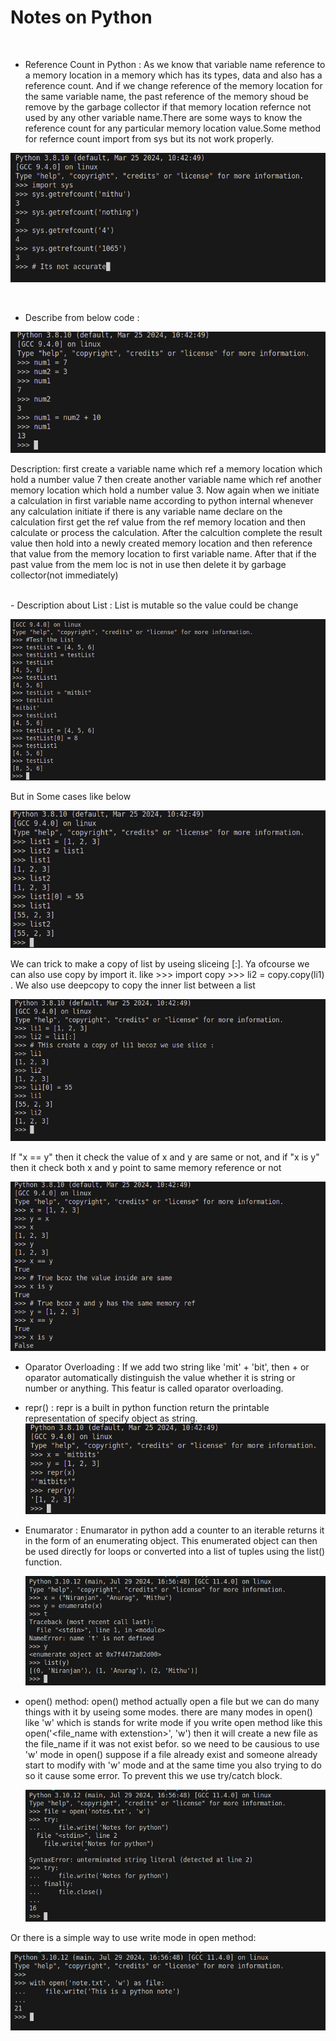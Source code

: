 # Notes on Python 

<br>

- Reference Count in Python : As  we know that variable name reference to a memory location in a memory which has its types, data and also has a reference count. And if we change reference of the memory location for the same variable name, the past reference of the memory shoud be remove by the garbage collector if that memory location refernce not used by any other variable name.There are some ways to know the reference count for any particular memory location value.Some method for refernce count import from sys but its not work properly.

![ReferenceCOunt](../Screenshots/referenceCOunt.png)


<br>


- Describe from below code :

![ImageDes](../Screenshots/imgDes.png)

Description: first create a variable name which ref a memory location which hold a number value 7 then create another variable name which ref another memory location which hold a number value 3. Now again when we initiate a calculation in first variable name according to python internal whenever any calculation initiate if there is any variable name declare on the calculation first get the ref value from the ref memory location and then calculate or process the calculation. After the calcultion complete the result value then hold into a newly created memory location and then reference that value from the memory location to first variable name. After that if the past value from the mem loc is not in use then delete it by garbage collector(not immediately)

<br>
- Description about List :  List is mutable so the value could be change

![ListDes](../Screenshots/listDes.png)

But in Some cases like below

![ListDesSumm](../Screenshots/listDesMore.png)

We can trick to make a copy of list by useing sliceing [:]. Ya ofcourse we can also use copy by import it. like >>> import copy >>> li2 = copy.copy(li1) . We also use deepcopy to copy the inner list between a list

![ListSumm](../Screenshots/listSumm.png)

If "x == y" then it check the value of x and y are same or not, and if "x is y" then it check both x and y point to same memory reference or not

![ListSumm1](../Screenshots/list1.png)


- Oparator Overloading : If we add two string like 'mit' + 'bit', then + or oparator automatically distinguish the value whether it is string or number or anything. This featur is called oparator overloading.


- repr() : repr is a built in python function return the printable representation of specify object as string.
![Repr](../Screenshots/repr.png)

- Enumarator : Enumarator in python add a counter to an iterable returns it in the form of an enumerating object. This enumerated object can then be used directly for loops or converted into a list of tuples using the list() function. 
  
    ![Enumerator](../Screenshots/enumerator.png)


- open() method: open() method actually open a file but we can do many things with it by useing some modes. there are many  modes in open() like 'w' which is stands for write mode if you write open method like this open('<file_name with extenstion>', 'w') then it will create a new file as the file_name if it was not exist befor. so we need to be causious to use 'w' mode in open() suppose if a file already exist and someone already start to modify with 'w' mode and at the same time you also trying to do so it cause some error. To prevent this we use try/catch block.
 
    ![OpenMethod1](../Screenshots/openMode1.png)

Or there is a simple way to use write mode in open method:

![OpenMethod2](../Screenshots/openMode2.png)
    